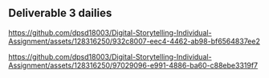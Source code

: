 ## Deliverable 3 dailies


https://github.com/dpsd18003/Digital-Storytelling-Individual-Assignment/assets/128316250/932c8007-eec4-4462-ab98-bf6564837ee2



https://github.com/dpsd18003/Digital-Storytelling-Individual-Assignment/assets/128316250/97029096-e991-4886-ba60-c88ebe3319f7

